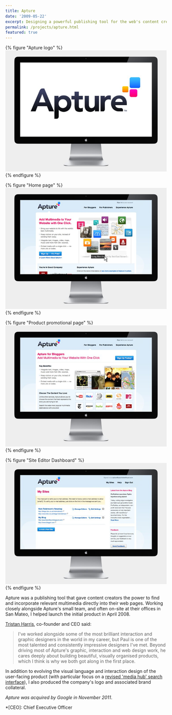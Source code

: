 ```yaml
---
title: Apture
date: '2009-05-22'
excerpt: Designing a powerful publishing tool for the web's content creators.
permalink: /projects/apture.html
featured: true
---
```

{% figure "Apture logo" %}
![](/assets/images/projects/apture/0.jpg)
{% endfigure %}

{% figure "Home page" %}
![](/assets/images/projects/apture/1.jpg)
{% endfigure %}

{% figure "Product promotional page" %}
![](/assets/images/projects/apture/2.jpg)
{% endfigure %}

{% figure "Site Editor Dashboard" %}
![](/assets/images/projects/apture/3.jpg)
{% endfigure %}

Apture was a publishing tool that gave content creators the power to find and incorporate relevant multimedia directly into their web pages. Working closely alongside Apture's small team, and often on-site at their offices in San Mateo, I helped launch the initial product in April 2008.

[Tristan Harris][1], co-founder and CEO said:

> I've worked alongside some of the most brilliant interaction and graphic designers in the world in my career, but Paul is one of the most talented and consistently impressive designers I've met. Beyond driving most of Apture's graphic, interaction and web design work, he cares deeply about building beautiful, visually organised products, which I think is why we both got along in the first place.

In addition to evolving the visual language and interaction design of the user-facing product (with particular focus on a [revised 'media hub' search interface][2]), I also produced the company's logo and associated brand collateral.

*Apture was acquired by Google in November 2011*.

[1]: http://tristanharris.com/
[2]: http://web.archive.org/web/20090529090403/http://blog.apture.com/2009/05/introducing-media-hub-20-link-more-content-faster-and-easier/

*[CEO]: Chief Executive Officer